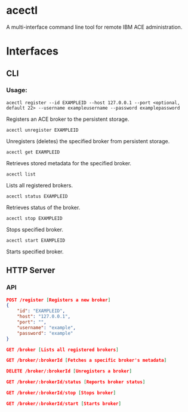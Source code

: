 # acectl

A multi-interface command line tool for remote IBM ACE administration.

# Interfaces

## CLI

### Usage:

`acectl register --id EXAMPLEID --host 127.0.0.1 --port <optional, default 22> --username exampleusername --password examplepassword`

Registers an ACE broker to the persistent storage.

`acectl unregister EXAMPLEID`

Unregisters (deletes) the specified broker from persistent storage.

`acectl get EXAMPLEID`

Retrieves stored metadata for the specified broker.

`acectl list`

Lists all registered brokers.

`acectl status EXAMPLEID`

Retrieves status of the broker.

`acectl stop EXAMPLEID`

Stops specified broker.

`acectl start EXAMPLEID`

Starts specified broker.

## HTTP Server

### API

```json
POST /register [Registers a new broker]
{
    "id": "EXAMPLEID",
    "host": "127.0.0.1",
    "port": "",
    "username": "example",
    "password": "example"
}
```

```json
GET /broker [Lists all registered brokers]
```

```json
GET /broker/:brokerId [Fetches a specific broker's metadata]
```

```json
DELETE /broker/:brokerId [Unregisters a broker]
```

```json
GET /broker/:brokerId/status [Reports broker status]
```

```json
GET /broker/:brokerId/stop [Stops broker]
```

```json
GET /broker/:brokerId/start [Starts broker]
```
